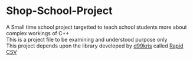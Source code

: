 # Shop-School-Project
 A Small time school project targetted to teach school students more about complex workings of C++<br/>
 This is a project file to be examining and understood purpose only<br/>
 This project depends upon the library developed by <a href="https://github.com/d99kris">d99kris</a> called <a href="https://github.com/d99kris/rapidcsv"> Rapid CSV </a><br/>
